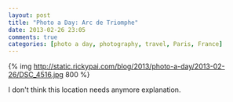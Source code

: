 ```yaml
---
layout: post
title: "Photo a Day: Arc de Triomphe"
date: 2013-02-26 23:05
comments: true
categories: [photo a day, photography, travel, Paris, France]
---
```


{% img http://static.rickypai.com/blog/2013/photo-a-day/2013-02-26/DSC_4516.jpg 800 %}

I don't think this location needs anymore explanation.